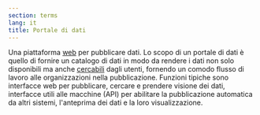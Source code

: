 ```yaml
---
section: terms
lang: it
title: Portale di dati
---
```


Una piattaforma [web](../web/) per pubblicare dati. Lo scopo di un portale di dati è quello di fornire un catalogo di dati in modo da rendere i dati non solo disponibili ma anche [cercabili](../discoverable/) dagli utenti, fornendo un comodo flusso di lavoro alle organizzazioni nella pubblicazione. Funzioni tipiche sono interfacce web per pubblicare, cercare e prendere visione dei dati, interfacce utili alle macchine (API) per abilitare la pubblicazione automatica da altri sistemi, l'anteprima dei dati e la loro visualizzazione.
